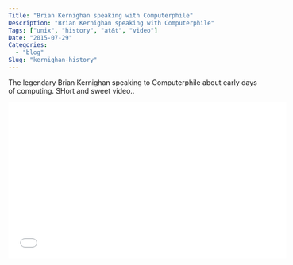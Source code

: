 ```yaml
---
Title: "Brian Kernighan speaking with Computerphile"
Description: "Brian Kernighan speaking with Computerphile"
Tags: ["unix", "history", "at&t", "video"]
Date: "2015-07-29"
Categories:
  - "blog"
Slug: "kernighan-history"
---
```


The legendary Brian Kernighan speaking to Computerphile about early days of computing. SHort and sweet video..

<div class="video-container">
<iframe width="560" height="315" src="//www.youtube.com/embed/QFK6RG47bww" frameborder="0" allowfullscreen></iframe>
</div>
